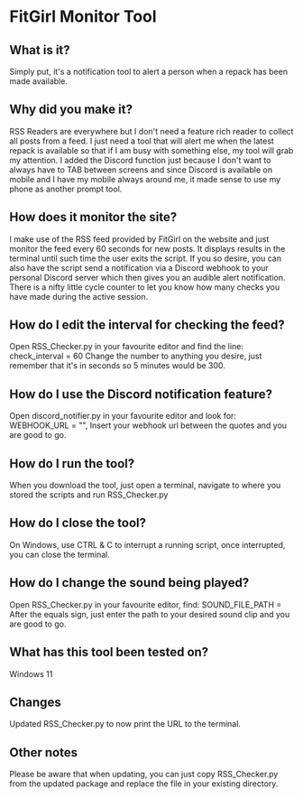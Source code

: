 # FitGirl Monitor Tool

## What is it?

Simply put, it's a notification tool to alert a person when a repack has been made available.

## Why did you make it?

RSS Readers are everywhere but I don't need a feature rich reader to collect all posts from a feed. I just need a tool that will alert me when the latest repack is available so that if I am busy with something else, my tool will grab my attention. I added the Discord function just because I don't want to always have to TAB between screens and since Discord is available on mobile and I have my mobile always around me, it made sense to use my phone as another prompt tool.

## How does it monitor the site?

I make use of the RSS feed provided by FitGirl on the website and just monitor the feed every 60 seconds for new posts.
It displays results in the terminal until such time the user exits the script.
If you so desire, you can also have the script send a notification via a Discord webhook to your personal Discord server which then gives you an audible alert notification.
There is a nifty little cycle counter to let you know how many checks you have made during the active session.

## How do I edit the interval for checking the feed?

Open RSS_Checker.py in your favourite editor and find the line: check_interval = 60
Change the number to anything you desire, just remember that it's in seconds so 5 minutes would be 300.

## How do I use the Discord notification feature?

Open discord_notifier.py in your favourite editor and look for: WEBHOOK_URL = "",
Insert your webhook url between the quotes and you are good to go.

## How do I run the tool?

When you download the tool, just open a terminal, navigate to where you stored the scripts and run RSS_Checker.py

## How do I close the tool?

On Windows, use CTRL & C to interrupt a running script, once interrupted, you can close the terminal.

## How do I change the sound being played?

Open RSS_Checker.py in your favourite editor, find: SOUND_FILE_PATH =
After the equals sign, just enter the path to your desired sound clip and you are good to go.

## What has this tool been tested on?

Windows 11

## Changes

Updated RSS_Checker.py to now print the URL to the terminal.

## Other notes

Please be aware that when updating, you can just copy RSS_Checker.py from the updated package and replace the file in your existing directory.
